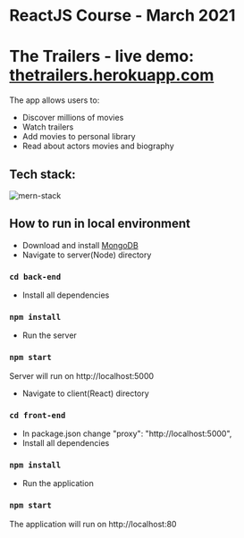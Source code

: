 # ReactJS Course - March 2021

# The Trailers - live demo: [thetrailers.herokuapp.com](https://thetrailers.herokuapp.com)
The app allows users to: 
* Discover millions of movies
* Watch trailers
* Add movies to personal library
* Read about actors movies and biography

## Tech stack:
<img src="https://i.ibb.co/4JKj4t6/mern-stack.png" alt="mern-stack"/>

## How to run in local environment
* Download and install [MongoDB](https://www.mongodb.com/try/download)
* Navigate to server(Node) directory
### `cd back-end`
* Install all dependencies
### `npm install`
* Run the server
### `npm start`
Server will run on http://localhost:5000

* Navigate to client(React) directory
### `cd front-end`
* In package.json change "proxy": "http://localhost:5000",
* Install all dependencies
### `npm install`
* Run the application
### `npm start`
The application will run on http://localhost:80